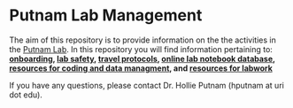 # Putnam Lab Management

The aim of this repository is to provide information on the the activities in the [Putnam Lab](http://putnamlab.com/). In this repository you will find information pertaining to: **[onboarding](https://github.com/Putnam-Lab/Lab_Management/wiki/Onboarding), [lab safety](https://github.com/Putnam-Lab/Lab_Management/wiki/Lab-Safety), [travel protocols](https://github.com/Putnam-Lab/Lab_Management/wiki/Travel-Information), [online lab notebook database](https://github.com/Putnam-Lab/Lab_Management/wiki/Electronic-Lab-Notebooks), [resources for coding and data managment](https://github.com/Putnam-Lab/Lab_Management/tree/master/Bioinformatics_%26_Coding), and [resources for labwork](https://github.com/Putnam-Lab/Lab_Management/tree/a2e8ca8af2fe28021882a41421b8f2d9ad22d650/Lab_Resources)** 

If you have any questions, please contact Dr. Hollie Putnam (hputnam at uri dot edu). 
